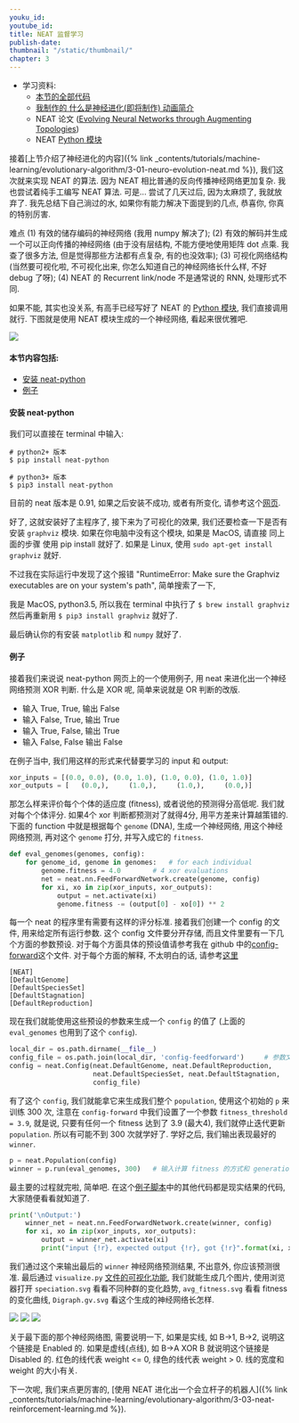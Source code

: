 ```yaml
---
youku_id:
youtube_id:
title: NEAT 监督学习
publish-date:
thumbnail: "/static/thumbnail/"
chapter: 3
---
```


* 学习资料:
  * [本节的全部代码](#)
  * [我制作的 什么是神经进化(即将制作) 动画简介](#)
  * NEAT 论文 ([Evolving Neural Networks through Augmenting Topologies](http://nn.cs.utexas.edu/downloads/papers/stanley.ec02.pdf))
  * NEAT [Python 模块](http://neat-python.readthedocs.io/en/latest/neat_overview.html)

接着[上节介绍了神经进化的内容]({% link _contents/tutorials/machine-learning/evolutionary-algorithm/3-01-neuro-evolution-neat.md %}),
我们这次就来实现 NEAT 的算法. 因为 NEAT 相比普通的反向传播神经网络更加复杂.
我也尝试着纯手工编写 NEAT 算法. 可是... 尝试了几天过后, 因为太麻烦了, 我就放弃了. 我先总结下自己淌过的水, 如果你有能力解决下面提到的几点, 恭喜你, 你真的特别厉害.

难点 (1) 有效的储存编码的神经网络 (我用 numpy 解决了); (2) 有效的解码并生成一个可以正向传播的神经网络 (由于没有层结构, 不能方便地使用矩阵 dot 点乘.
我查了很多方法, 但是觉得那些方法都有点复杂, 有的也没效率); (3) 可视化网络结构 (当然要可视化啦, 不可视化出来, 你怎么知道自己的神经网络长什么样, 不好 debug 了呀); (4)
NEAT 的 Recurrent link/node 不是通常说的 RNN, 处理形式不同.

如果不能, 其实也没关系, 有高手已经写好了 NEAT 的 [Python 模块](http://neat-python.readthedocs.io/en/latest/neat_overview.html), 我们直接调用就行.
下图就是使用 NEAT 模块生成的一个神经网络, 看起来很优雅吧.

<img class="course-image" src="/static/results/evolutionary-algorithm/3-2-0.png">

#### 本节内容包括:

* [安装 neat-python](#install)
* [例子](#example)



<h4 class="tut-h4-pad" id="install">安装 neat-python</h4>

我们可以直接在 terminal 中输入:

```shell
# python2+ 版本
$ pip install neat-python

# python3+ 版本
$ pip3 install neat-python
```

目前的 neat 版本是 0.91, 如果之后安装不成功, 或者有所变化, 请参考这个[网页](http://neat-python.readthedocs.io/en/latest/installation.html).

好了, 这就安装好了主程序了, 接下来为了可视化的效果, 我们还要检查一下是否有安装 `graphviz` 模块. 如果在你电脑中没有这个模块, 如果是 MacOS, 请直接 同上面的步骤 使用 pip install 就好了.
如果是 Linux, 使用 `sudo apt-get install graphviz` 就好.

不过我在实际运行中发现了这个报错 "RuntimeError: Make sure the Graphviz executables are on your system's path", 简单搜索了一下,

我是 MacOS, python3.5, 所以我在 terminal 中执行了 `$ brew install graphviz` 然后再重新用 `$ pip3 install graphviz` 就好了.

最后确认你的有安装 `matplotlib` 和 `numpy` 就好了.

<h4 class="tut-h4-pad" id="example">例子</h4>

接着我们来说说 neat-python 网页上的一个使用例子, 用 neat 来进化出一个神经网络预测 XOR 判断. 什么是 XOR 呢, 简单来说就是 OR 判断的改版.

* 输入 True, True, 输出 False
* 输入 False, True, 输出 True
* 输入 True, False, 输出 True
* 输入 False, False 输出 False

在例子当中, 我们用这样的形式来代替要学习的 input 和 output:

```python
xor_inputs = [(0.0, 0.0), (0.0, 1.0), (1.0, 0.0), (1.0, 1.0)]
xor_outputs = [   (0.0,),     (1.0,),     (1.0,),     (0.0,)]
```

那怎么样来评价每个个体的适应度 (fitness), 或者说他的预测得分高低呢. 我们就对每个个体评分.
如果4个 xor 判断都预测对了就得4分, 用平方差来计算越策错的. 下面的 function 中就是根据每个 `genome` (DNA), 生成一个神经网络,
用这个神经网络预测, 再对这个 `genome` 打分, 并写入成它的 `fitness`.

```python
def eval_genomes(genomes, config):
    for genome_id, genome in genomes:   # for each individual
        genome.fitness = 4.0        # 4 xor evaluations
        net = neat.nn.FeedForwardNetwork.create(genome, config)
        for xi, xo in zip(xor_inputs, xor_outputs):
            output = net.activate(xi)
            genome.fitness -= (output[0] - xo[0]) ** 2
```

每一个 neat 的程序里有需要有这样的评分标准. 接着我们创建一个 config 的文件, 用来给定所有运行参数.
这个 config 文件要分开存储, 而且文件里要有一下几个方面的参数预设. 对于每个方面具体的预设值请参考我在 github 中的[config-forward](#)这个文件.
对于每个方面的解释, 不太明白的话, 请参考[这里](http://neat-python.readthedocs.io/en/latest/config_file.html)

```shell
[NEAT]
[DefaultGenome]
[DefaultSpeciesSet]
[DefaultStagnation]
[DefaultReproduction]
```

现在我们就能使用这些预设的参数来生成一个 `config` 的值了 (上面的 `eval_genomes` 也用到了这个 `config`).

```python
local_dir = os.path.dirname(__file__)
config_file = os.path.join(local_dir, 'config-feedforward')     # 参数文件
config = neat.Config(neat.DefaultGenome, neat.DefaultReproduction,
                     neat.DefaultSpeciesSet, neat.DefaultStagnation,
                     config_file)
```

有了这个 `config`, 我们就能拿它来生成我们整个 `population`, 使用这个初始的 `p` 来训练 300 次, 注意在 `config-forward` 中我们设置了一个参数 `fitness_threshold = 3.9`,
就是说, 只要有任何一个 fitness 达到了 3.9 (最大4), 我们就停止迭代更新 `population`. 所以有可能不到 300 次就学好了. 学好之后, 我们输出表现最好的 `winner`.

```python
p = neat.Population(config)
winner = p.run(eval_genomes, 300)   # 输入计算 fitness 的方式和 generation 的次数
```

最主要的过程就完啦, 简单吧. 在这个[例子脚本](#)中的其他代码都是现实结果的代码, 大家随便看看就知道了.

```python
print('\nOutput:')
    winner_net = neat.nn.FeedForwardNetwork.create(winner, config)
    for xi, xo in zip(xor_inputs, xor_outputs):
        output = winner_net.activate(xi)
        print("input {!r}, expected output {!r}, got {!r}".format(xi, xo, output))
```

我们通过这个来输出最后的 `winner` 神经网络预测结果, 不出意外, 你应该预测很准. 最后通过 `visualize.py` [文件的可视化功能](#), 我们就能生成几个图片,
使用浏览器打开 `speciation.svg` 看看不同种群的变化趋势, `avg_fitness.svg` 看看 fitness 的变化曲线, `Digraph.gv.svg` 看这个生成的神经网络长怎样.

<img class="course-image" src="/static/results/evolutionary-algorithm/3-2-1.png">

<img class="course-image" src="/static/results/evolutionary-algorithm/3-2-2.png">

<img class="course-image" src="/static/results/evolutionary-algorithm/3-2-3.png">

关于最下面的那个神经网络图, 需要说明一下, 如果是实线, 如 B->1, B->2, 说明这个链接是 Enabled 的. 如果是虚线(点线), 如 B->A XOR B 就说明这个链接是 Disabled 的.
红色的线代表 weight <= 0, 绿色的线代表 weight > 0. 线的宽度和 weight 的大小有关.

下一次呢, 我们来点更厉害的, [使用 NEAT 进化出一个会立杆子的机器人]({% link _contents/tutorials/machine-learning/evolutionary-algorithm/3-03-neat-reinforcement-learning.md %}).